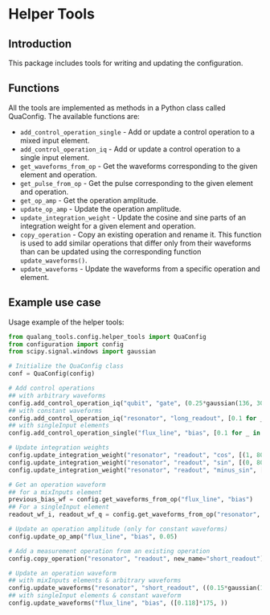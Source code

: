 # Helper Tools

## Introduction
This package includes tools for writing and updating the configuration. 

## Functions
All the tools are implemented as methods in a Python class called QuaConfig.
The available functions are:
* `add_control_operation_single` - Add or update a control operation to a mixed input element.
* `add_control_operation_iq` - Add or update a control operation to a single input element.
* `get_waveforms_from_op` - Get the waveforms corresponding to the given element and operation.
* `get_pulse_from_op` - Get the pulse corresponding to the given element and operation.
* `get_op_amp` - Get the operation amplitude.
* `update_op_amp` - Update the operation amplitude.
* `update_integration_weight` - Update the cosine and sine parts of an integration weight for a given element and operation.
* `copy_operation` - Copy an existing operation and rename it. This function is used to add similar operations that differ
        only from their waveforms than can be updated using the corresponding function `update_waveforms()`.
* `update_waveforms` - Update the waveforms from a specific operation and element.

## Example use case
Usage example of the helper tools:

```python
from qualang_tools.config.helper_tools import QuaConfig
from configuration import config
from scipy.signal.windows import gaussian

# Initialize the QuaConfig class
conf = QuaConfig(config)

# Add control operations
## with arbitrary waveforms
config.add_control_operation_iq("qubit", "gate", (0.25*gaussian(136, 30)).tolist(), [0.0]*136)
## with constant waveforms
config.add_control_operation_iq("resonator", "long_readout", [0.1 for _ in range(112)], [0.0 for _ in range(112)])
## with singleInput elements
config.add_control_operation_single("flux_line", "bias", [0.1 for _ in range(112)])

# Update integration weights
config.update_integration_weight("resonator", "readout", "cos", [(1, 80)], [(0, 80)])
config.update_integration_weight("resonator", "readout", "sin", [(0, 80)], [(1, 80)])
config.update_integration_weight("resonator", "readout", "minus_sin", [(0, 80)], [(-1, 80)])

# Get an operation waveform
## for a mixInputs element
previous_bias_wf = config.get_waveforms_from_op("flux_line", "bias")
## For a singleInput element
readout_wf_i, readout_wf_q = config.get_waveforms_from_op("resonator", "readout")

# Update an operation amplitude (only for constant waveforms)
config.update_op_amp("flux_line", "bias", 0.05)

# Add a measurement operation from an existing operation
config.copy_operation("resonator", "readout", new_name="short_readout")

# Update an operation waveform
## with mixInputs elements & arbitrary waveforms
config.update_waveforms("resonator", "short_readout", ((0.15*gaussian(175, 30)).tolist(), [0.0]*175))
## with singleInput elements & constant waveform
config.update_waveforms("flux_line", "bias", ([0.118]*175, ))
```
